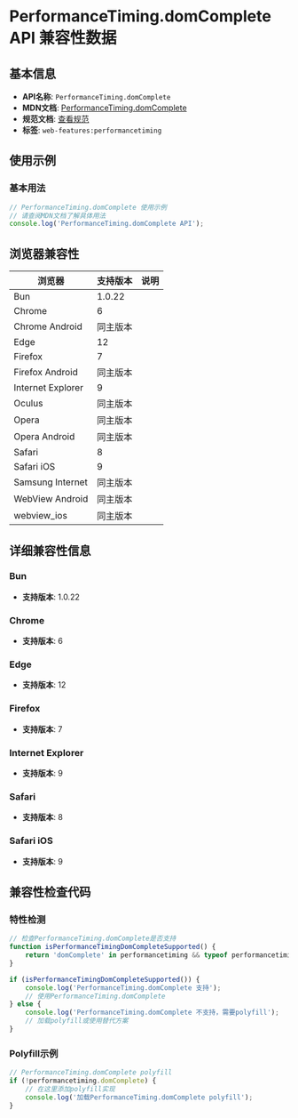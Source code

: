 # PerformanceTiming.domComplete API 兼容性数据

## 基本信息

- **API名称**: `PerformanceTiming.domComplete`
- **MDN文档**: [PerformanceTiming.domComplete](https://developer.mozilla.org/docs/Web/API/PerformanceTiming/domComplete)
- **规范文档**: [查看规范](https://w3c.github.io/navigation-timing/#dom-performancetiming-domcomplete)
- **标签**: `web-features:performancetiming`

## 使用示例

### 基本用法

```javascript
// PerformanceTiming.domComplete 使用示例
// 请查阅MDN文档了解具体用法
console.log('PerformanceTiming.domComplete API');
```

## 浏览器兼容性

| 浏览器 | 支持版本 | 说明 |
|--------|----------|------|
| Bun | 1.0.22 |  |
| Chrome | 6 |  |
| Chrome Android | 同主版本 |  |
| Edge | 12 |  |
| Firefox | 7 |  |
| Firefox Android | 同主版本 |  |
| Internet Explorer | 9 |  |
| Oculus | 同主版本 |  |
| Opera | 同主版本 |  |
| Opera Android | 同主版本 |  |
| Safari | 8 |  |
| Safari iOS | 9 |  |
| Samsung Internet | 同主版本 |  |
| WebView Android | 同主版本 |  |
| webview_ios | 同主版本 |  |

## 详细兼容性信息

### Bun

- **支持版本**: 1.0.22

### Chrome

- **支持版本**: 6

### Edge

- **支持版本**: 12

### Firefox

- **支持版本**: 7

### Internet Explorer

- **支持版本**: 9

### Safari

- **支持版本**: 8

### Safari iOS

- **支持版本**: 9

## 兼容性检查代码

### 特性检测

```javascript
// 检查PerformanceTiming.domComplete是否支持
function isPerformanceTimingDomCompleteSupported() {
    return 'domComplete' in performancetiming && typeof performancetiming.domComplete === 'function';
}

if (isPerformanceTimingDomCompleteSupported()) {
    console.log('PerformanceTiming.domComplete 支持');
    // 使用PerformanceTiming.domComplete
} else {
    console.log('PerformanceTiming.domComplete 不支持，需要polyfill');
    // 加载polyfill或使用替代方案
}
```

### Polyfill示例

```javascript
// PerformanceTiming.domComplete polyfill
if (!performancetiming.domComplete) {
    // 在这里添加polyfill实现
    console.log('加载PerformanceTiming.domComplete polyfill');
}
```

